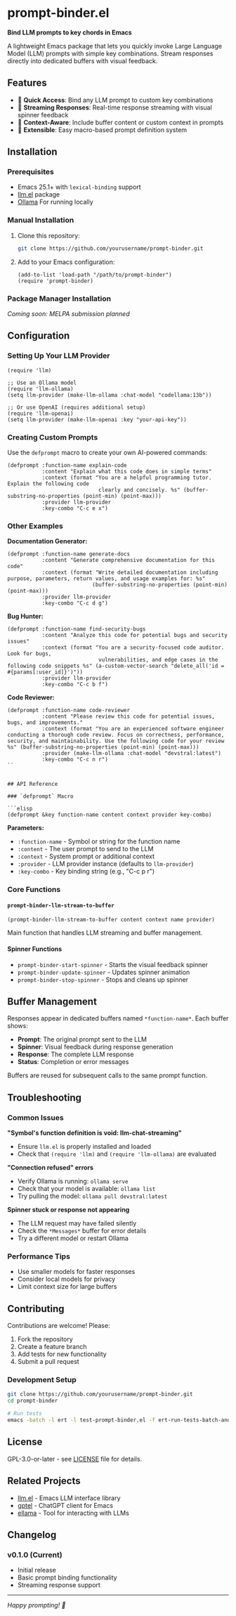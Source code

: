 # prompt-binder.el

**Bind LLM prompts to key chords in Emacs**

A lightweight Emacs package that lets you quickly invoke Large Language Model (LLM) prompts with simple key combinations. Stream responses directly into dedicated buffers with visual feedback.

## Features

- 🚀 **Quick Access**: Bind any LLM prompt to custom key combinations
- 📡 **Streaming Responses**: Real-time response streaming with visual spinner feedback
- 🎯 **Context-Aware**: Include buffer content or custom context in prompts
- 🔧 **Extensible**: Easy macro-based prompt definition system

## Installation

### Prerequisites

- Emacs 25.1+ with `lexical-binding` support
- [llm.el](https://github.com/ahyatt/llm) package
- [Ollama](https://ollama.ai/) For running locally

### Manual Installation

1. Clone this repository:
   ```bash
   git clone https://github.com/yourusername/prompt-binder.git
   ```

2. Add to your Emacs configuration:
   ```elisp
   (add-to-list 'load-path "/path/to/prompt-binder")
   (require 'prompt-binder)
   ```

### Package Manager Installation

*Coming soon: MELPA submission planned*

## Configuration

### Setting Up Your LLM Provider

```elisp
(require 'llm)

;; Use an Ollama model
(require 'llm-ollama)
(setq llm-provider (make-llm-ollama :chat-model "codellama:13b"))

;; Or use OpenAI (requires additional setup)
(require 'llm-openai)
(setq llm-provider (make-llm-openai :key "your-api-key"))
```

### Creating Custom Prompts

Use the `defprompt` macro to create your own AI-powered commands:

```elisp
(defprompt :function-name explain-code
           :content "Explain what this code does in simple terms"
           :context (format "You are a helpful programming tutor. Explain the following code 
                             clearly and concisely. %s" (buffer-substring-no-properties (point-min) (point-max)))
           :provider llm-provider
           :key-combo "C-c e x")
```

### Other Examples

**Documentation Generator:**
```elisp
(defprompt :function-name generate-docs
           :content "Generate comprehensive documentation for this code"
           :context (format "Write detailed documentation including purpose, parameters, return values, and usage examples for: %s" 
                           (buffer-substring-no-properties (point-min) (point-max)))
           :provider llm-provider
           :key-combo "C-c d g")
```

**Bug Hunter:**
```elisp
(defprompt :function-name find-security-bugs
           :content "Analyze this code for potential bugs and security issues"
           :context (format "You are a security-focused code auditor. Look for bugs, 
                             vulnerabilities, and edge cases in the following code snippets %s" (a-custom-vector-search "delete_all('id = #{params[:user_id]}')"))
           :provider llm-provider
           :key-combo "C-c b f")
```

**Code Reviewer:**
```elisp
(defprompt :function-name code-reviewer
           :content "Please review this code for potential issues, bugs, and improvements."
           :context (format "You are an experienced software engineer conducting a thorough code review. Focus on correctness, performance, security, and maintainability. Use the following code for your review %s" (buffer-substring-no-properties (point-min) (point-max)))
           :provider (make-llm-ollama :chat-model "devstral:latest")
           :key-combo "C-c n r")
``


## API Reference

### `defprompt` Macro

```elisp
(defprompt &key function-name content context provider key-combo)
```

**Parameters:**
- `:function-name` - Symbol or string for the function name
- `:content` - The user prompt to send to the LLM
- `:context` - System prompt or additional context
- `:provider` - LLM provider instance (defaults to `llm-provider`)
- `:key-combo` - Key binding string (e.g., "C-c p r")

### Core Functions

#### `prompt-binder-llm-stream-to-buffer`
```elisp
(prompt-binder-llm-stream-to-buffer content context name provider)
```

Main function that handles LLM streaming and buffer management.

#### Spinner Functions
- `prompt-binder-start-spinner` - Starts the visual feedback spinner
- `prompt-binder-update-spinner` - Updates spinner animation
- `prompt-binder-stop-spinner` - Stops and cleans up spinner

## Buffer Management

Responses appear in dedicated buffers named `*function-name*`. Each buffer shows:

- **Prompt**: The original prompt sent to the LLM
- **Spinner**: Visual feedback during response generation
- **Response**: The complete LLM response
- **Status**: Completion or error messages

Buffers are reused for subsequent calls to the same prompt function.

## Troubleshooting

### Common Issues

**"Symbol's function definition is void: llm-chat-streaming"**
- Ensure `llm.el` is properly installed and loaded
- Check that `(require 'llm)` and `(require 'llm-ollama)` are evaluated

**"Connection refused" errors**
- Verify Ollama is running: `ollama serve`
- Check that your model is available: `ollama list`
- Try pulling the model: `ollama pull devstral:latest`

**Spinner stuck or response not appearing**
- The LLM request may have failed silently
- Check the `*Messages*` buffer for error details
- Try a different model or restart Ollama

### Performance Tips

- Use smaller models for faster responses
- Consider local models for privacy
- Limit context size for large buffers

## Contributing

Contributions are welcome! Please:

1. Fork the repository
2. Create a feature branch
3. Add tests for new functionality
4. Submit a pull request

### Development Setup

```bash
git clone https://github.com/yourusername/prompt-binder.git
cd prompt-binder

# Run tests
emacs -batch -l ert -l test-prompt-binder.el -f ert-run-tests-batch-and-exit
```

## License

GPL-3.0-or-later - see [LICENSE](LICENSE) file for details.

## Related Projects

- [llm.el](https://github.com/ahyatt/llm) - Emacs LLM interface library
- [gptel](https://github.com/karthink/gptel) - ChatGPT client for Emacs
- [ellama](https://github.com/s-kostyaev/ellama) - Tool for interacting with LLMs

## Changelog

### v0.1.0 (Current)
- Initial release
- Basic prompt binding functionality
- Streaming response support

---

*Happy prompting! 🤖*
